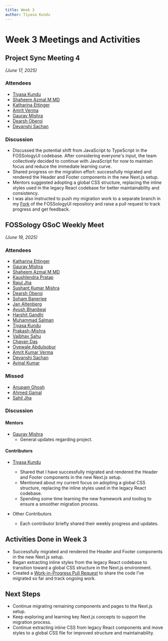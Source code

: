 ```yaml
---
title: Week 3
author: Tiyasa Kundu
---
```

<!--
SPDX-License-Identifier: CC-BY-SA-4.0

SPDX-FileCopyrightText: 2025 Tiyasa Kundu <tiyasakundu20@gmail.com>
-->

# Week 3 Meetings and Activities

## Project Sync Meeting 4 

*(June 17, 2025)*

### Attendees 

- [Tiyasa Kundu](https://github.com/tiyasakundu)
- [Shaheem Azmal M MD](https://github.com/shaheemazmalmmd)
- [Katharina Ettinger](https://github.com/EttingerK)
- [Amrit Verma](https://github.com/amritkv)
- [Gaurav Mishra](https://github.com/gmishx)
- [Dearsh Oberoi](https://github.com/deo002)
- [Devanshi Sachan](https://github.com/devxnshi)

### Discussion

- Discussed the potential shift from JavaScript to TypeScript in the FOSSologyUI codebase. After considering everyone's input, the team collectively decided to continue with JavaScript for now to maintain focus and reduce the immediate learning curve.
- Shared progress on the migration effort: successfully migrated and rendered the Header and Footer components in the new Next.js setup.
- Mentors suggested adopting a global CSS structure, replacing the inline styles used in the legacy React codebase for better maintainability and consistency.
- I was also instructed to push my migration work to a separate branch in my [Fork](https://github.com/tiyasakundu/FOSSologyUI) of the FOSSologyUI repository and raise a pull request to track progress and get feedback.

## FOSSology GSoC Weekly Meet

*(June 19, 2025)*

### Attendees

- [Katharina Ettinger](https://github.com/EttingerK)
- [Gaurav Mishra](https://github.com/GMishx)
- [Shaheem Azmal M MD](https://github.com/shaheemazmalmmd)
- [Kaushlendra Pratap](https://github.com/Kaushl2208)
- [Rajul Jha](https://github.com/rajuljha)
- [Sushant Kumar Mishra](https://github.com/its-sushant)
- [Dearsh Oberoi](https://github.com/deo002)
- [Soham Banerjee](https://github.com/soham4abc)
- [Jan Altenberg](https://github.com/JanAltenberg)
- [Ayush Bhardwaj](https://github.com/hastagAB)
- [Harshit Gandhi](https://github.com/harshitg927)
- [Muhammad Salman](https://github.com/SalmanDeveloperz)
- [Tiyasa Kundu](https://github.com/tiyasakundu)
- [Prakash-Mishra](https://github.com/Prakash-Mishra-9ghz)
- [Vaibhav Sahu](https://github.com/Vaibhavsahu2810)
- [Chayan Das](https://github.com/ChayanDass)
- [Oyewale Abdulsobur](https://github.com/smilingprogrammer)
- [Amrit Kumar Verma](https://github.com/amritkv)
- [Devanshi Sachan](https://github.com/devxnshi)
- [Avinal Kumar](https://github.com/avinal)


### Missed

- [Anupam Ghosh](https://github.com/ag4ums)
- [Ahmed Gamal](https://github.com/Ahmed-Gamal24)
- [Sahil Jha](https://github.com/sjha2048)

### Discussion

#### Mentors

- [Gaurav Mishra](https://github.com/GMishx)
  - General updates regarding project.

#### Contributors

- [Tiyasa Kundu](https://github.com/tiyasakundu)

  - Shared that I have successfully migrated and rendered the Header and Footer components in the new Next.js setup.
  - Mentioned about my current focus on adopting a global CSS structure, replacing the inline styles used in the legacy React codebase.
  - Spending some time learning the new framework and tooling to ensure a smoother migration process.

- Other Contributors
  - Each contributor briefly shared their weekly progress and updates.


## Activities Done in Week 3

- Successfully migrated and rendered the Header and Footer components in the new Next.js setup.
- Began extracting inline styles from the legacy React codebase to transition toward a global CSS structure in the Next.js environment.
- Created a [Work-in-Progress Pull Request](https://github.com/fossology/FOSSologyUI/pull/315) to share the code I’ve migrated so far and track ongoing work. 

## Next Steps

- Continue migrating remaining components and pages to the Next.js setup.
- Keep exploring and learning key Next.js concepts to support the migration process.
- Continue extracting inline CSS from legacy React components and move styles to a global CSS file for improved structure and maintainability.
